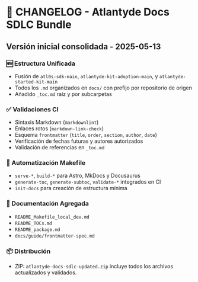 # 📝 CHANGELOG - Atlantyde Docs SDLC Bundle

## Versión inicial consolidada - 2025-05-13

### 🆕 Estructura Unificada

- Fusión de `atl0s-sdk-main`, `atlantyde-kit-adoption-main`, y `atlantyde-started-kit-main`
- Todos los `.md` organizados en `docs/` con prefijo por repositorio de origen
- Añadido `_toc.md` raíz y por subcarpetas

### ✅ Validaciones CI

- Sintaxis Markdown (`markdownlint`)
- Enlaces rotos (`markdown-link-check`)
- Esquema `frontmatter` (`title`, `order`, `section`, `author`, `date`)
- Verificación de fechas futuras y autores autorizados
- Validación de referencias en `_toc.md`

### 🔁 Automatización Makefile

- `serve-*`, `build-*` para Astro, MkDocs y Docusaurus
- `generate-toc`, `generate-subtoc`, `validate-*` integrados en CI
- `init-docs` para creación de estructura mínima

### 📘 Documentación Agregada

- `README_Makefile_local_dev.md`
- `README_TOCs.md`
- `README_package.md`
- `docs/guide/frontmatter-spec.md`

### 📦 Distribución

- ZIP: `atlantyde-docs-sdlc-updated.zip` incluye todos los archivos actualizados y validados.
